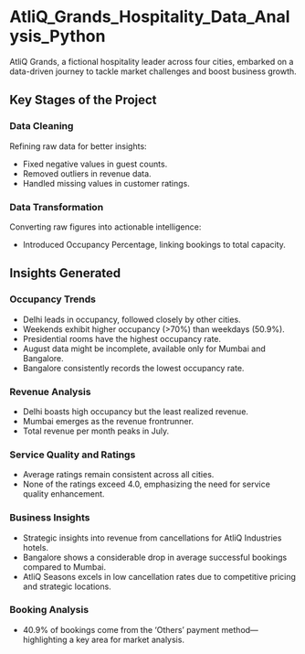 # AtliQ_Grands_Hospitality_Data_Analysis_Python

AtliQ Grands, a fictional hospitality leader across four cities, embarked on a data-driven journey to tackle market challenges and boost business growth.

## Key Stages of the Project

### Data Cleaning
Refining raw data for better insights:
- Fixed negative values in guest counts.
- Removed outliers in revenue data.
- Handled missing values in customer ratings.

### Data Transformation
Converting raw figures into actionable intelligence:
- Introduced Occupancy Percentage, linking bookings to total capacity.

## Insights Generated

### Occupancy Trends
- Delhi leads in occupancy, followed closely by other cities.
- Weekends exhibit higher occupancy (>70%) than weekdays (50.9%).
- Presidential rooms have the highest occupancy rate.
- August data might be incomplete, available only for Mumbai and Bangalore.
- Bangalore consistently records the lowest occupancy rate.

### Revenue Analysis
- Delhi boasts high occupancy but the least realized revenue.
- Mumbai emerges as the revenue frontrunner.
- Total revenue per month peaks in July.

### Service Quality and Ratings
- Average ratings remain consistent across all cities.
- None of the ratings exceed 4.0, emphasizing the need for service quality enhancement.

### Business Insights
- Strategic insights into revenue from cancellations for AtliQ Industries hotels.
- Bangalore shows a considerable drop in average successful bookings compared to Mumbai.
- AtliQ Seasons excels in low cancellation rates due to competitive pricing and strategic locations.

### Booking Analysis
- 40.9% of bookings come from the ‘Others’ payment method—highlighting a key area for market analysis.
